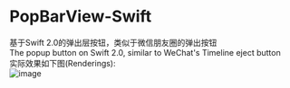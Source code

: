 # PopBarView-Swift
基于Swift 2.0的弹出层按钮，类似于微信朋友圈的弹出按钮<br>
The popup button on Swift 2.0, similar to WeChat's Timeline eject button<br>
实际效果如下图(Renderings):<br>
![image](https://raw.githubusercontent.com/caydyn-skd/PopBarView-Swift/master/QQ20150812-1.png)

